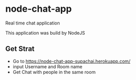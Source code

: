 # node-chat-app
Real time chat application

This application was build by NodeJS

## Get Strat
* Go to https://node-chat-app-supachai.herokuapp.com/
* input Username and Room name
* Get Chat with people in the same room

